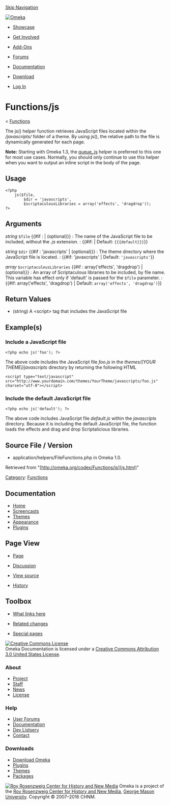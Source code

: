 <div id="wrap">

[Skip Navigation](js.html#content)
<div id="header">

<div class="padding">

<span
id="logo">[![Omeka](http://omeka.org/ui/i/logo-horizontal-288px.gif)](../../index.html)</span>
<div id="search-form">

</div>

-   <div id="nav-showcase">

    </div>

    [Showcase](../../showcase.1.html)
-   <div id="nav-involved">

    </div>

    [Get Involved](../../index.html%3Fp=124.html)
-   <div id="nav-addons">

    </div>

    [Add-Ons](../../add-ons.1.html)
-   <div id="nav-forums">

    </div>

    [Forums](../../forums/topic/mysqli-stmt.bind-result.html)
-   <div id="nav-documentation">

    </div>

    [Documentation](http://omeka.org/codex/)
-   <div id="nav-download">

    </div>

    [Download](../../download.1.html)

</div>

</div>

<div id="content">

<div class="padding">

<div id="user-meta">

-   <div id="pt-login">

    </div>

    [Log
    In](http://omeka.org/c/index.php?title=Special:UserLogin&returnto=Functions/js)

</div>

Functions/js
============

<div id="contentSub">

<span class="subpages">&lt;
[Functions](../Functions.html "Functions")</span>

</div>

<div id="primary">

The js() helper function retrieves JavaScript files located within the
*/javascripts/* folder of a theme. By using js(), the relative path to
the file is dynamically generated for each page.

**Note:** Starting with Omeka 1.3, the
[queue\_js](../Theme_API/queue_js.html "Theme API/queue js") helper is
preferred to this one for most use cases. Normally, you should only
continue to use this helper when you want to output an inline script in
the body of the page.

<span id="Usage" class="mw-headline"> Usage </span>
---------------------------------------------------

<div class="mw-geshi mw-content-ltr" dir="ltr">

<div class="php source-php">

``` {.de1}
<?php  
    js($file,
        $dir = 'javascripts',
        $scriptaculousLibraries = array('effects', 'dragdrop'));
?>
```

</div>

</div>

<span id="Arguments" class="mw-headline"> Arguments </span>
-----------------------------------------------------------

 *string* `$file` {{\#if
:   | (optional)}}
:   The name of the JavaScript file to be included, without the
    *.js* extension.
:   {{\#if: | Default: `{{{default}}}`}}

 *string* `$dir` {{\#if
:   'javascripts' | (optional)}}
:   The theme directory where the JavaScript file is located.
:   {{\#if: 'javascripts' | Default: `'javascripts'`}}

 *array* `$scriptaculousLibraries` {{\#if
:   array('effects', 'dragdrop') | (optional)}}
:   An array of Scriptaculous libraries to be included, by file name.
    This variable has effect only if 'default' is passed for the
    `$file` parameter.
:   {{\#if: array('effects', 'dragdrop') | Default:
    `array('effects', 'dragdrop')`}}

<span id="Return_Values" class="mw-headline"> Return Values </span>
-------------------------------------------------------------------

-   (string) A &lt;script&gt; tag that includes the JavaScript file

<span id="Example.28s.29" class="mw-headline"> Example(s) </span>
-----------------------------------------------------------------

### <span id="Include_a_JavaScript_file" class="mw-headline"> Include a JavaScript file </span>

<div class="mw-geshi mw-content-ltr" dir="ltr">

<div class="php source-php">

``` {.de1}
<?php echo js('foo'); ?>
```

</div>

</div>

The above code includes the JavaScript file *foo.js* in the
*themes/\[YOUR THEME\]/javascripts* directory by returning the following
HTML

<div class="mw-geshi mw-content-ltr" dir="ltr">

<div class="php source-php">

``` {.de1}
<script type="text/javascript" 
src="http://www.yourdomain.com/themes/YourTheme/javascripts/foo.js" 
charset="utf-8"></script>
```

</div>

</div>

### <span id="Include_the_default_JavaScript_file" class="mw-headline"> Include the default JavaScript file </span>

<div class="mw-geshi mw-content-ltr" dir="ltr">

<div class="php source-php">

``` {.de1}
<?php echo js('default'); ?>
```

</div>

</div>

The above code includes JavaScript file *default.js* within the
*javascripts* directory. Because it is including the default JavaScript
file, the function loads the effects and drag and drop Scriptalicious
libraries.

<span id="Source_File_.2F_Version" class="mw-headline"> Source File / Version </span>
-------------------------------------------------------------------------------------

-   application/helpers/FileFunctions.php in Omeka 1.0.

<div class="printfooter">

Retrieved from "[http://omeka.org/codex/Functions/js](js.html)"

</div>

<div id="catlinks" class="catlinks">

<div id="mw-normal-catlinks">

[Category](http://omeka.org/codex/Special:Categories "Special:Categories"):
<span
dir="ltr">[Functions](../Category:Functions.html "Category:Functions")</span>

</div>

</div>

</div>

<div id="secondary">

<div class="portlet">

Documentation
-------------

-   [Home](http://omeka.org/codex/)
-   [Screencasts](http://omeka.org/codex/Screencasts)
-   [Themes](http://omeka.org/codex/Managing_Themes_2.0)
-   [Appearance](http://omeka.org/codex/Managing_Appearance_2.0)
-   [Plugins](http://omeka.org/codex/Plugins2.0)

</div>

<div class="portlet">

Page View
---------

-   <div id="nav-page">

    </div>

    [Page](js.html)
-   <div id="nav-discussion">

    </div>

    [Discussion](http://omeka.org/c/index.php?title=Talk:Functions/js&action=edit&redlink=1)
-   <div id="nav-view_source">

    </div>

    [View
    source](http://omeka.org/c/index.php?title=Functions/js&action=edit)
-   <div id="nav-history">

    </div>

    [History](http://omeka.org/c/index.php?title=Functions/js&action=history)

</div>

<div id="wiki-toolbox" class="portlet">

Toolbox
-------

-   <div id="t-whatlinkshere">

    </div>

    [What links here](../Special:WhatLinksHere/Functions/js.html)
-   <div id="t-recentchangeslinked">

    </div>

    [Related changes](../Special:RecentChangesLinked/Functions/js.html)
-   <div id="t-specialpages">

    </div>

    [Special pages](http://omeka.org/codex/Special:SpecialPages)

</div>

[![Creative Commons
License](https://i.creativecommons.org/l/by/3.0/us/88x31.png)](http://creativecommons.org/licenses/by/3.0/us/)\
Omeka Documentation is licensed under a [Creative Commons Attribution
3.0 United States
License](http://creativecommons.org/licenses/by/3.0/us/).

</div>

</div>

</div>

<div id="footer">

<div class="padding">

<div id="sitemap">

<div class="section">

### About

-   [Project](../../index.html%3Fp=2.html)
-   [Staff](../../index.html%3Fp=3.html)
-   [News](../../blog.1.html)
-   [License](http://www.gnu.org/copyleft/gpl.html)

</div>

<div class="section">

### Help

-   [User Forums](../../forums/topic/mysqli-stmt.bind-result.html)
-   [Documentation](http://omeka.org/codex/)
-   [Dev Listserv](http://groups.google.com/group/omeka-dev)
-   [Contact](http://omeka.org/contact/)

</div>

<div class="section">

### Downloads

-   [Download Omeka](../../download.1.html)
-   [Plugins](../../plugins.html)
-   [Themes](../../download/themes/index.html)
-   [Packages](../../index.html%3Fp=222.html)

</div>

</div>

<div id="chnm-meta">

<span id="chnm-logo">[![Roy Rosenzweig Center for History and New
Media](http://omeka.org/ui/i/rrchnm-logo-regular.gif)](http://chnm.gmu.edu)</span>
Omeka is a project of the [Roy Rosenzweig Center for History and New
Media](http://chnm.gmu.edu), [George Mason
University](http://www.gmu.edu). Copyright © 2007–2016 CHNM.

</div>

</div>

</div>

</div>
